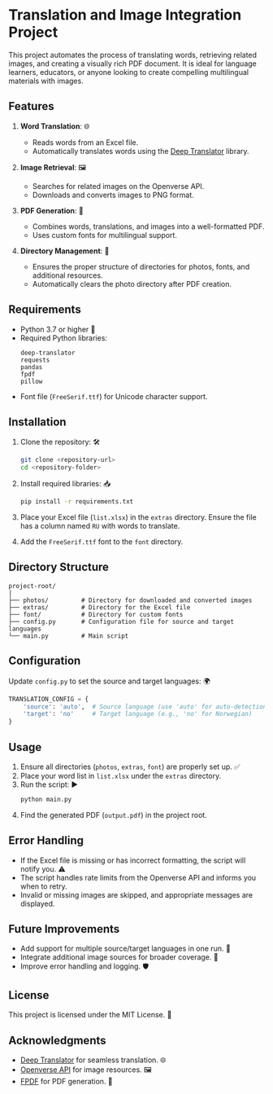 # Translation and Image Integration Project

This project automates the process of translating words, retrieving related images, and creating a visually rich PDF document. It is ideal for language learners, educators, or anyone looking to create compelling multilingual materials with images.

## Features

1. **Word Translation**: 🌐
   - Reads words from an Excel file.
   - Automatically translates words using the [Deep Translator](https://github.com/nidhaloff/deep-translator) library.

2. **Image Retrieval**: 🖼️
   - Searches for related images on the Openverse API.
   - Downloads and converts images to PNG format.

3. **PDF Generation**: 📄
   - Combines words, translations, and images into a well-formatted PDF.
   - Uses custom fonts for multilingual support.

4. **Directory Management**: 📁
   - Ensures the proper structure of directories for photos, fonts, and additional resources.
   - Automatically clears the photo directory after PDF creation.

## Requirements

- Python 3.7 or higher 🐍
- Required Python libraries:
  ```
  deep-translator
  requests
  pandas
  fpdf
  pillow
  ```
- Font file (`FreeSerif.ttf`) for Unicode character support.

## Installation

1. Clone the repository: 🛠️
   ```bash
   git clone <repository-url>
   cd <repository-folder>
   ```
2. Install required libraries: 📥
   ```bash
   pip install -r requirements.txt
   ```
3. Place your Excel file (`list.xlsx`) in the `extras` directory. Ensure the file has a column named `RU` with words to translate.

4. Add the `FreeSerif.ttf` font to the `font` directory.

## Directory Structure

```
project-root/
|
├── photos/         # Directory for downloaded and converted images
├── extras/         # Directory for the Excel file
├── font/           # Directory for custom fonts
├── config.py       # Configuration file for source and target languages
└── main.py         # Main script
```

## Configuration

Update `config.py` to set the source and target languages: 🌍
```python
TRANSLATION_CONFIG = {
    'source': 'auto',  # Source language (use 'auto' for auto-detection)
    'target': 'no'     # Target language (e.g., 'no' for Norwegian)
}
```

## Usage

1. Ensure all directories (`photos`, `extras`, `font`) are properly set up. ✅
2. Place your word list in `list.xlsx` under the `extras` directory.
3. Run the script: ▶️
   ```bash
   python main.py
   ```
4. Find the generated PDF (`output.pdf`) in the project root.

## Error Handling

- If the Excel file is missing or has incorrect formatting, the script will notify you. ⚠️
- The script handles rate limits from the Openverse API and informs you when to retry.
- Invalid or missing images are skipped, and appropriate messages are displayed.

## Future Improvements

- Add support for multiple source/target languages in one run. 🔄
- Integrate additional image sources for broader coverage. 🌟
- Improve error handling and logging. 🛡️

## License

This project is licensed under the MIT License. 📜

## Acknowledgments

- [Deep Translator](https://github.com/nidhaloff/deep-translator) for seamless translation. 🌐
- [Openverse API](https://api.openverse.engineering/) for image resources. 🖼️
- [FPDF](http://www.fpdf.org/) for PDF generation. 📄

